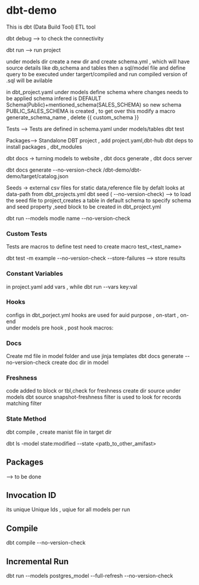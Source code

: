 # dbt-demo
This is dbt (Data Build Tool) ETL tool

 dbt debug --> to check the connectivity

 dbt run --> run project

 under models dir create a new dir and create schema.yml , which will have source details like db,schema and tables 
 then a sql/model file and define query to be executed 
 under targert/compiled and run compiled version of .sql will be avilable

 in dbt_project.yaml under models define schema where changes needs to be applied 
 schema infered is DEFAULT Schema(Public)+mentioned_schema(SALES_SCHEMA) so new schema PUBLIC_SALES_SCHEMA is created , to get over this modify a macro generate_schema_name , delete {{ custom_schema }}

 Tests --> Tests are defined in schema.yaml under models/tables
 dbt test

 Packages--> Standalone DBT project , add project.yaml,dbt-hub   dbt deps to install packages , dbt_modules

 dbt docs -> turning models to website , dbt docs generate  , dbt docs server

 dbt docs generate --no-version-check
 /dbt-demo/dbt-demo/target/catalog.json

 Seeds -> external csv files for static data,reference file
 by defalt looks at data-path from dbt_projects.yml
 dbt seed ( --no-version-check) --> to load the seed file to project,creates a table in default schema
 to specify schema and seed property ,seed block to be created in dbt_project.yml

 dbt run --models modle name --no-version-check
 
### Custom Tests 
Tests are macros to define test need  to create macro test_<test_name>

dbt test -m example --no-version-check --store-failures --> store results

### Constant Variables 
in project.yaml add vars , while dbt run --vars key:val

### Hooks
configs in dbt_porject.yml
hooks are used for auid purpose , on-start , on-end  
under models pre hook , post hook
macros:

### Docs
Create md file in model folder and use jinja templates
dbt docs generate --no-version-check 
create doc dir in model

### Freshness
code added to block or tbl,check for freshness
create dir source under models 
dbt source snapshot-freshness
filter is used to look for records matching filter

### State Method
dbt compile , create manist file in target dir

dbt ls -model state:modified --state <patb_to_other_amifast>

## Packages
--> to be done 

## Invocation ID 
its unique Unique Ids , uqiue for all models per run 

## Compile
dbt compile  --no-version-check 

## Incremental Run
dbt run --models postgres_model --full-refresh --no-version-check